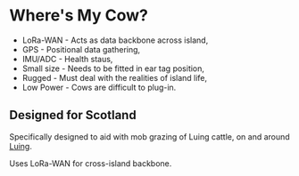 # Where's My Cow?

- LoRa-WAN - Acts as data backbone across island,
- GPS - Positional data gathering,
- IMU/ADC - Health staus,
- Small size - Needs to be fitted in ear tag position,
- Rugged - Must deal with the realities of island life,
- Low Power - Cows are difficult to plug-in.

## Designed for Scotland

Specifically designed to aid with mob grazing of Luing cattle, on and around [Luing](https://en.wikipedia.org/wiki/Luing).

Uses LoRa-WAN for cross-island backbone.
